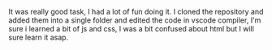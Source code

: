 It was really good task, I had a lot of fun doing it. I cloned the repository and added them into a single folder and edited the code in vscode compiler, I'm sure i learned a bit of js and css, I was a bit confused about html but I will sure learn it asap.
